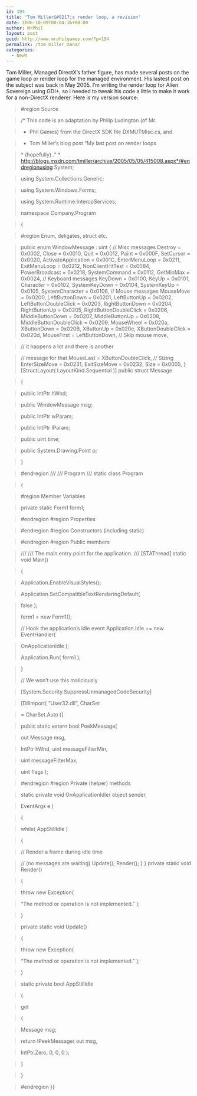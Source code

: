 ```yaml
---
id: 194
title: 'Tom Miller&#8217;s render loop, a revision'
date: 2006-10-09T00:04:36+00:00
author: MrPhil
layout: post
guid: http://www.mrphilgames.com/?p=194
permalink: /tom_miller_mana/
categories:
  - News
---
```

Tom Miller, Managed DirectX’s father figure, has made several posts on the game loop or render loop for the managed environment. His lastest post on the subject was back in May 2005. I’m writing the render loop for Alien Sovereign using GDI+, so I needed to tweak his code a little to make it work for a non-DirectX renderer. Here is my version source:

> #region Source
  
> /* This code is an adaptation by Philip Ludington (of Mr.
  
> * Phil Games) from the DirectX SDK file DXMUTMisc.cs, and
  
> * Tom Miller&#8217;s blog post &#8220;My last post on render loops
  
> \* (hopefully)..&#8221; \* http://blogs.msdn.com/tmiller/archive/2005/05/05/415008.aspx*/#endregionusing System;
  
> using System.Collections.Generic;
  
> using System.Windows.Forms;
  
> using System.Runtime.InteropServices;
> 
> namespace Company.Program
  
> {
  
> #region Enum, deligates, struct etc.
  
> public enum WindowMessage : uint { // Misc messages Destroy = 0x0002, Close = 0x0010, Quit = 0x0012, Paint = 0x000F, SetCursor = 0x0020, ActivateApplication = 0x001C, EnterMenuLoop = 0x0211, ExitMenuLoop = 0x0212, NonClientHitTest = 0x0084, PowerBroadcast = 0x0218, SystemCommand = 0x0112, GetMinMax = 0x0024, // Keyboard messages KeyDown = 0x0100, KeyUp = 0x0101, Character = 0x0102, SystemKeyDown = 0x0104, SystemKeyUp = 0x0105, SystemCharacter = 0x0106, // Mouse messages MouseMove = 0x0200, LeftButtonDown = 0x0201, LeftButtonUp = 0x0202, LeftButtonDoubleClick = 0x0203, RightButtonDown = 0x0204, RightButtonUp = 0x0205, RightButtonDoubleClick = 0x0206, MiddleButtonDown = 0x0207, MiddleButtonUp = 0x0208, MiddleButtonDoubleClick = 0x0209, MouseWheel = 0x020a, XButtonDown = 0x020B, XButtonUp = 0x020c, XButtonDoubleClick = 0x020d, MouseFirst = LeftButtonDown, // Skip mouse move,
  
> // it happens a lot and there is another
  
> // message for that MouseLast = XButtonDoubleClick, // Sizing EnterSizeMove = 0x0231, ExitSizeMove = 0x0232, Size = 0x0005, } [StructLayout( LayoutKind.Sequential )] public struct Message
  
> {
  
> public IntPtr hWnd;
  
> public WindowMessage msg;
  
> public IntPtr wParam;
  
> public IntPtr lParam;
  
> public uint time;
  
> public System.Drawing.Point p;
  
> }
  
> #endregion /// /// Program /// static class Program
  
> {
  
> #region Member Variables
  
> private static Form1 form1;
  
> #endregion #region Properties
  
> #endregion #region Constructors (including static)
  
> #endregion #region Public members
  
> /// /// The main entry point for the application. /// [STAThread] static void Main()
  
> {
  
> Application.EnableVisualStyles();
  
> Application.SetCompatibleTextRenderingDefault(
  
> false );
> 
> form1 = new Form1();
> 
> // Hook the application&#8217;s idle event Application.Idle += new EventHandler(
  
> OnApplicationIdle );
> 
> Application.Run( form1 );
  
> }
> 
> // We won&#8217;t use this maliciously
  
> [System.Security.SuppressUnmanagedCodeSecurity]
  
> [DllImport( &#8220;User32.dll&#8221;, CharSet
  
> = CharSet.Auto )]
  
> public static extern bool PeekMessage(
  
> out Message msg,
  
> IntPtr hWnd, uint messageFilterMin,
  
> uint messageFilterMax,
  
> uint flags );
  
> #endregion #region Private (helper) methods
  
> static private void OnApplicationIdle( object sender,
  
> EventArgs e )
  
> {
  
> while( AppStillIdle )
  
> {
  
> // Render a frame during idle time
  
> // (no messages are waiting) Update(); Render(); } } private static void Render()
  
> {
  
> throw new Exception(
  
> &#8220;The method or operation is not implemented.&#8221; );
  
> }
  
> private static void Update()
  
> {
  
> throw new Exception(
  
> &#8220;The method or operation is not implemented.&#8221; );
  
> }
  
> static private bool AppStillIdle
  
> {
  
> get
  
> {
  
> Message msg;
  
> return !PeekMessage( out msg,
  
> IntPtr.Zero, 0, 0, 0 );
  
> }
  
> }
  
> #endregion }}